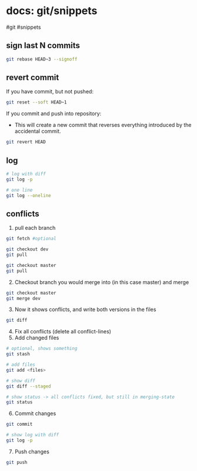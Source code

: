 # docs: git/snippets
#git #snippets 
## sign last N commits
```bash
git rebase HEAD~3 --signoff
```

## revert commit
If you have commit, but not pushed:

```bash
git reset --soft HEAD~1
```

If you commit and push into repository:
- This will create a new commit that reverses everything introduced by the accidental commit.

```bash 
git revert HEAD
```

## log
```bash
# log with diff
git log -p

# one line
git log --oneline
```

## conflicts
1. pull each branch
```bash
git fetch #optional

git checkout dev
git pull

git checkout master
git pull
```
2. Checkout branch you would merge into (in this case master) and merge
```bash
git checkout master
git merge dev
```
3. Now it shows conflicts, and write both versions in the files
```bash
git diff
```
4. Fix all conflicts (delete all conflict-lines)
5. Add changed files
```bash
# optional, shows something
git stash 

# add files
git add <files>

# show diff
git diff --staged

# show status -> all conflicts fixed, but still in merging-state
git status
```
6. Commit changes
```bash
git commit

# show log with diff
git log -p
```
7. Push changes
 ```bash
 git push 
 ```